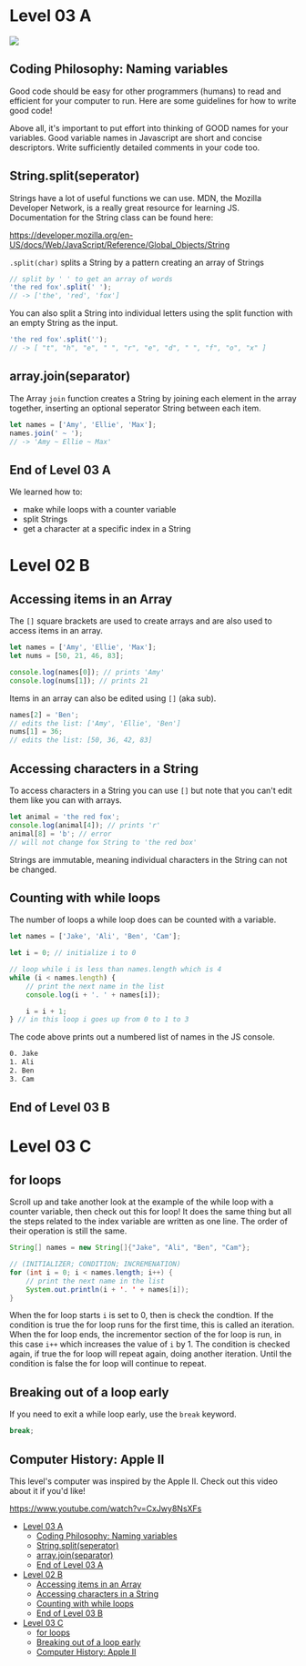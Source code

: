 # Level 03 A

![](https://elasticbeanstalk-us-east-2-651921832906.s3.us-east-2.amazonaws.com/QuintOS/bootScreen2.jpg)

## Coding Philosophy: Naming variables

Good code should be easy for other programmers (humans) to read and efficient for your computer to run. Here are some guidelines for how to write good code!

Above all, it's important to put effort into thinking of GOOD names for your variables. Good variable names in Javascript are short and concise descriptors. Write sufficiently detailed comments in your code too.

## String.split(seperator)

Strings have a lot of useful functions we can use. MDN, the Mozilla Developer Network, is a really great resource for learning JS. Documentation for the String class can be found here:

<https://developer.mozilla.org/en-US/docs/Web/JavaScript/Reference/Global_Objects/String>

`.split(char)` splits a String by a pattern creating an array of Strings

```js
// split by ' ' to get an array of words
'the red fox'.split(' ');
// -> ['the', 'red', 'fox']
```

You can also split a String into individual letters using the split function with an empty String as the input.

```js
'the red fox'.split('');
// -> [ "t", "h", "e", " ", "r", "e", "d", " ", "f", "o", "x" ]
```

## array.join(separator)

The Array `join` function creates a String by joining each element in the array together, inserting an optional seperator String between each item.

```js
let names = ['Amy', 'Ellie', 'Max'];
names.join(' ~ ');
// -> 'Amy ~ Ellie ~ Max'
```

## End of Level 03 A

We learned how to:

- make while loops with a counter variable
- split Strings
- get a character at a specific index in a String

# Level 02 B

## Accessing items in an Array

The `[]` square brackets are used to create arrays and are also used to access items in an array.

```js
let names = ['Amy', 'Ellie', 'Max'];
let nums = [50, 21, 46, 83];

console.log(names[0]); // prints 'Amy'
console.log(nums[1]); // prints 21
```

Items in an array can also be edited using `[]` (aka sub).

```js
names[2] = 'Ben';
// edits the list: ['Amy', 'Ellie', 'Ben']
nums[1] = 36;
// edits the list: [50, 36, 42, 83]
```

## Accessing characters in a String

To access characters in a String you can use `[]` but note that you can't edit them like you can with arrays.

```js
let animal = 'the red fox';
console.log(animal[4]); // prints 'r'
animal[8] = 'b'; // error
// will not change fox String to 'the red box'
```

Strings are immutable, meaning individual characters in the String can not be changed.

## Counting with while loops

The number of loops a while loop does can be counted with a variable.

```js
let names = ['Jake', 'Ali', 'Ben', 'Cam'];

let i = 0; // initialize i to 0

// loop while i is less than names.length which is 4
while (i < names.length) {
	// print the next name in the list
	console.log(i + '. ' + names[i]);

	i = i + 1;
} // in this loop i goes up from 0 to 1 to 3
```

The code above prints out a numbered list of names in the JS console.

```txt
0. Jake
1. Ali
2. Ben
3. Cam
```

## End of Level 03 B

# Level 03 C

## for loops

Scroll up and take another look at the example of the while loop with a counter variable, then check out this for loop! It does the same thing but all the steps related to the index variable are written as one line. The order of their operation is still the same.

```java
String[] names = new String[]{"Jake", "Ali", "Ben", "Cam"};

// (INITIALIZER; CONDITION; INCREMENATION)
for (int i = 0; i < names.length; i++) {
	// print the next name in the list
	System.out.println(i + '. ' + names[i]);
}
```

When the for loop starts `i` is set to 0, then is check the condtion. If the condition is true the for loop runs for the first time, this is called an iteration. When the for loop ends, the incrementor section of the for loop is run, in this case `i++` which increases the value of `i` by 1. The condition is checked again, if true the for loop will repeat again, doing another iteration. Until the condition is false the for loop will continue to repeat.

## Breaking out of a loop early

If you need to exit a while loop early, use the `break` keyword.

```js
break;
```

## Computer History: Apple II

This level's computer was inspired by the Apple II. Check out this video about it if you'd like!

https://www.youtube.com/watch?v=CxJwy8NsXFs

- [Level 03 A](#level-03-a)
  - [Coding Philosophy: Naming variables](#coding-philosophy-naming-variables)
  - [String.split(seperator)](#stringsplitseperator)
  - [array.join(separator)](#arrayjoinseparator)
  - [End of Level 03 A](#end-of-level-03-a)
- [Level 02 B](#level-02-b)
  - [Accessing items in an Array](#accessing-items-in-an-array)
  - [Accessing characters in a String](#accessing-characters-in-a-string)
  - [Counting with while loops](#counting-with-while-loops)
  - [End of Level 03 B](#end-of-level-03-b)
- [Level 03 C](#level-03-c)
  - [for loops](#for-loops)
  - [Breaking out of a loop early](#breaking-out-of-a-loop-early)
  - [Computer History: Apple II](#computer-history-apple-ii)
